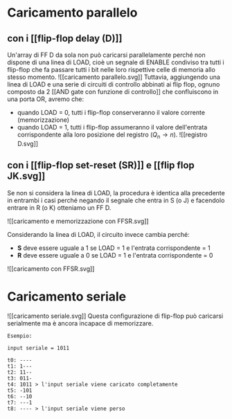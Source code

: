# Caricamento parallelo
## con i [[flip-flop delay (D)]]

Un'array di FF D da sola non può caricarsi parallelamente perché non dispone di una linea di LOAD, cioè un segnale di ENABLE condiviso tra tutti i flip-flop che fa passare tutti i bit nelle loro rispettive celle di memoria allo stesso momento.
![[caricamento parallelo.svg]]
Tuttavia, aggiungendo una linea di LOAD e una serie di circuiti di controllo abbinati ai flip flop, ognuno composto da 2 [[AND gate con funzione di controllo]] che confluiscono in una porta OR, avremo che:
- quando LOAD = 0, tutti i flip-flop conserveranno il valore corrente (memorizzazione)
- quando LOAD = 1, tutti i flip-flop assumeranno il valore dell'entrata corrispondente alla loro posizione del registro ($Q_{n}\to n$).
![[registro D.svg]]
## con i [[flip-flop set-reset (SR)]] e [[flip flop JK.svg]]

Se non si considera la linea di LOAD, la procedura è identica alla precedente in entrambi i casi perché negando il segnale che entra in S (o J) e facendolo entrare in R (o K) otteniamo un FF D.  

![[caricamento e memorizzazione con FFSR.svg]]

Considerando la linea di LOAD, il circuito invece cambia perché:
- **S** deve essere uguale a 1 se LOAD = 1 e l'entrata corrispondente = 1
- **R** deve essere uguale a 0 se LOAD = 1 e l'entrata corrispondente = 0

![[caricamento con FFSR.svg]]
# Caricamento seriale
![[caricamento seriale.svg]]
Questa configurazione di flip-flop può caricarsi serialmente ma è ancora incapace di memorizzare.

```
Esempio:

input seriale = 1011

t0: ----
t1: 1---
t2: 11--
t3: 011-
t4: 1011 > l'input seriale viene caricato completamente
t5: -101
t6: --10
t7: ---1
t8: ---- > l'input seriale viene perso
```